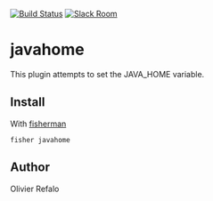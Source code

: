 [![Build Status][travis-badge]][travis-link]
[![Slack Room][slack-badge]][slack-link]

# javahome

This plugin attempts to set the JAVA_HOME variable.

## Install

With [fisherman]

```
fisher javahome
```

## Author

Olivier Refalo

[travis-link]: https://travis-ci.org/orefalo/free
[travis-badge]: https://img.shields.io/travis/orefalo/free.svg
[slack-link]: https://fisherman-wharf.herokuapp.com
[slack-badge]: https://fisherman-wharf.herokuapp.com/badge.svg
[fisherman]: https://github.com/fisherman/fisherman
